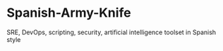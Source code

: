 # Spanish-Army-Knife
SRE, DevOps, scripting, security, artificial intelligence toolset in Spanish style
